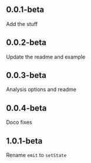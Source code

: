 ## 0.0.1-beta
Add the stuff
## 0.0.2-beta
Update the readme and example
## 0.0.3-beta
Analysis options and readme
## 0.0.4-beta
Doco fixes
## 1.0.1-beta
Rename `emit` to `setState`
